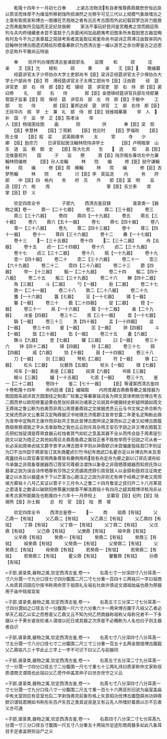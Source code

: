 <!-- { "loadSidebar": true } -->
　　乾隆十四年十一月初七日奉
　　上谕古法物流有自者惟尊彞鼎鼐厯世恒远良以质坚而体厚不为燥湿所移剥蚀所损渊然之光穆乎可见三代以上规模气象故嗜古之士亟有取焉宣和博古一图播在艺苑继之者有吕氏考古图而外此纪载寂寥岂非力能致之而弗能聚所见隘而无足纪欤我朝
　　家法不事玩好民间鉴赏概弗之禁而殿廷陈列与夫内府储藏者未尝不富朕于几务晏闲间加品题夷考旧图多所未载因思古器显晦有时及今不为之表章载之简牍考索者其奚取征焉爰命尚书梁诗正蒋溥汪由敦率同内廷翰林仿博古图遗式精绘形模备摹款识为西清古鉴一编以游艺之余功寄鉴古之远思亦足称升平雅尚云特谕

　　奉
　　防开列办理西清古鉴诸臣职名
　　监理
　　和　　　硕　　　庄　　　亲　　王【臣】允　　禄和　　　硕　　　果　　　亲　　王【臣】　　曕编纂
　　经筵讲官太子少师协办大学士吏部尚书【臣】梁诗正经筵讲官太子少保协办大学士户部尚书【臣】蒋　溥经筵讲官太子太傅工部尚书【臣】汪由敦
　　经　筵　讲官吏　部　右　侍　郎【臣】嵇　璜经　筵　讲官吏　部　右　侍　郎【臣】裘曰修
　　礼　　部　　右　　侍　　　　郎【臣】金徳瑛经筵讲官兵部左侍郎兼管国子监事【臣】观　保经　筵　讲官兵　部　左　侍　郎【臣】于敏中
　　工　　部　　左　　侍　　　　郎【臣】董邦达经　筵　讲官　工　部　右侍　郎【臣】王际华内　阁　学　士　兼　礼　部　侍　郎【臣】钱维城摹篆
　　举　人　　补　国　子　监　学　正【臣】陈孝泳
　　举　　　　　　　　　　　　　　　人【臣】杨瑞莲绘图
　　画　　　　院　　　　　供　　　　奉【臣】梁　观
　　【臣】李慧林
　　【臣】丁观鹤
　　【臣】党应时
　　【臣】罗福旼
　　【臣】陈士俊
　　【臣】程　梁
　　武英殿缮书
　　太　　　常　　　寺　　少　　　卿　【臣】励宗万
　　日讲官起居注翰林院侍讲学士　　　　【臣】卢明楷掌　山　东　道　监　察　御　史　　【臣】陈大化贡　　生　　　选　　知　　县【臣】沈维基校刋
　　国　　　子　　监　　祭　　　酒【臣】陆宗楷左春坊左中允兼翰林院编修　　　【臣】孙人龙翰　　　林　　院　　编　　　修【臣】励守谦翰　　　林　　院　　编　　　修【臣】蒋　檙翰　　　林　　院　　编　　　修【臣】吉梦熊翰　　　林　　院　　检　　　讨【臣】李　英监造
　　内　　　务　　府　　　郎　　中【臣】四　格内　　务　　府　员　　外　　郎【臣】富　明
　　监　　　　　　　　　　　　　造【臣】六　格
　　库　　　　　　　　　　　　　掌【臣】吉兰泰
　　库　　　　　　　　　　　　　掌【臣】舒　义

　　钦定四库全书　　　　　子部九
　　西清古鉴目録　　　　　谱录类一【器物之属】卷一
　　鼎一【二十七器】
　　卷二
　　鼎二【三十器】
　　卷三
　　鼎三【三十六器】
　　卷四
　　鼎四【一十九器】
　　卷五
　　鼎五【三十器】
　　卷六
　　鼎六【五十一器】
　　卷七
　　鼎七【四十器】
　　卷八
　　尊一【三十八器】
　　卷九
　　尊二【四十三器】
　　卷十
　　尊三【四十一器】
　　卷十一
　　尊四【三十六器】
　　卷十二
　　罍【一十七器】
　　卷十三
　　一【三十五器】
　　卷十四
　　二【三十二器】
　　舟【五器】
　　卷十五
　　卣一【二十四器】
　　卷十六
　　卣二【三十九器】
　　卷十七
　　卣三【三十二器】
　　卷十八
　　瓶【一十九器】
　　卷十九
　　壶一【四十器】
　　卷二十
　　壶二【三十六器】
　　卷二十一
　　壶三【六十九器】
　　卷二十二
　　壶四【二十八器】
　　卷二十三
　　爵【四器】
　　斚一【十三器】
　　觚一【二十九器】
　　卷二十四
　　觚二【四十八器】
　　卷二十五
　　觚三【三十九器】
　　卷二十六
　　觯【四十二器】
　　角【三器】
　　斗【二器】
　　勺【一器】
　　巵【二器】
　　卷二十七
　　敦一【二十一器】
　　卷二十八
　　敦二【二十八器】
　　卷二十九
　　簠【一十六器】
　　簋【七器】
　　豆【一十七器】
　　铺【一器】
　　鏊【一器】
　　卷三十
　　甗【二十四器】
　　锭【二器】
　　镫【一器】
　　卷三十一
　　鬲【一十六器】
　　鍑【一十二器】
　　盉【二十九器】
　　冰鉴【四器】
　　卷三十二
　　匜【三十一器】
　　盘【一十七器】
　　鋗【一器】
　　卷三十三
　　洗【四十器】
　　盂【一十四器】
　　盆【一器】
　　卷三十四
　　量【一器】
　　区【一器】
　　钟【四器】
　　斗【一器】
　　瓿【三十器】
　　缶【一器】
　　卷三十五
　　盦【六器】
　　鐎斗【九器】
　　奁【七器】
　　罐【三器】
　　臼【一器】
　　卷三十六
　　钟【四十二器】
　　铎【四器】
　　铃【二器】
　　卷三十七
　　錞【四器】
　　戚【六器】
　　铙【十器】
　　鼓【一十四器】
　　卷三十八
　　刀【一器】
　　剑【三器】
　　弩机【二器】
　　符【一器】
　　镢【二器】
　　杠头【三器】
　　仪器饰【五器】
　　杖头【一器】
　　镦【七器】
　　鸠车【一器】
　　表座【三器】
　　砚滴【六器】
　　书镇【三器】
　　糊斗【三器】
　　罏【一十五器】
　　七首【一器】
　　卷三十九
　　鉴一【二十二器】
　　卷四十
　　鉴二【七十一器】
　　【臣】等谨案西清古鉴四十卷乾隆十四年
　　命内廷诸【臣】编辑取
　　内府庋藏古鼎彜尊罍之属按器为图因图系説详其方圆围径之制髙广轻重之等摹篆铭词各为释文其体例依仿博古考古二图而参以欧阳修董逌黄伯思张抡薛尚功诸家之论説其中援据经史析疑辨譌如周文王鼎铭之鲁公断为伯禽而非周公周晋姜鼎铭之文侯据虎贲云云与书文侯之命合断为文侯虎而非文公重耳汉定陶鼎据汉书地理志济隂郡注宣帝甘露二年更名定陶断此鼎为宣帝中定陶共王康作而非赵共王恢此皆博古图舛误之甚而纠正之者又如博古图载商祖癸鼎谓我之字从戈者敌物之我也云云则斥其杂用王安石字説之非又博古图载王氏铜虹烛锭谓是荐熟食器云虹烛者其气如虹之意盖其器不全从而传会兹于周素锭引説文以锭为镫正之其他如周召夫鼎周鱼鼎之属驳正者不胜枚举而于旧説之可从者一长必采如周单卣铭文爵字景字从博古图丰字则从钟鼎欵识未尝偏废独铭首□字则证为□不当作囧于两家皆订其失商瞿卣引竹书纪年商武□名瞿亦足以补博古所未及至周靁纹舟以周官春官用两象尊皆有罍例用鸡皆有舟定舟为彛之副以订郑氏谓舟如今承槃之非周象尊据器而订周官司尊彛注谓饰以象骨之非周牺尊据器而知郑氏饰以翡翠之説为误会诗传牺尊有莎饰之文而譌周虎錞引周官鼓人以金錞和鼓郑注证南史灌之以水及以器盛水于下以芒茎当心跪注之之説为非则尤有禆于经典之学者又周邢侯方彛铭十八月乙亥证以管子十三月令人之鲁二十四月鲁梁之民归齐二十八月莱莒之君请复之数语以破欧阳修蔡襄刘敞辈不解洛鼎铭十有四月之疑其精博详核洵非从来考古家所能闚及也乾隆四十六年十一月恭校上
　　总纂官【臣】纪昀【臣】陆锡熊【臣】孙士毅
　　总　校　官　【臣】　陆　费　墀

　　钦定四库全书
　　西清古鉴卷一
　　一
　　商
　　祖鼎【有铭】
　　父乙鼎一【有铭】
　　父乙鼎二【有铭】
　　父乙鼎三【有铭】
　　父乙鼎四【有铭】
　　丁鼎【有铭】
　　父丁鼎一【有铭】
　　父丁鼎二【有铭】
　　父戊鼎【有铭】
　　父己鼎【有铭】
　　父庚鼎【有铭】
　　祖辛鼎【有铭】
　　父辛鼎【有铭】
　　癸鼎一【有铭】
　　癸鼎二【有铭】
　　癸鼎三【有铭】
　　祖癸鼎【有铭】
　　父癸鼎一【有铭】
　　父癸鼎二【有铭】
　　父癸鼎三【有铭】
　　母癸鼎【有铭】
　　若癸鼎一【有铭】
　　若癸鼎二【有铭】
　　若癸鼎三【有铭】
　　瞿父鼎【有铭】
　　饕餮鼎【有铭】
　　孙鼎【有铭】

<子部,谱录类,器物之属,钦定西清古鉴,卷一>
　　右髙七寸一分深四寸八分耳髙一寸六分濶一寸九分口径七寸四分腹围二尺二寸七分重一百四十三两铭只一字曰祖商人尚质其词固应尔按书称用命赏于祖周礼左祖右社故许慎说文谓祖始庙也鼎为祭器用于庙中铭祖宜矣

<子部,谱录类,器物之属,钦定西清古鉴,卷一>
　　右髙五寸三分深二寸七分耳髙一寸四分濶如之口径五寸一分腹围一尺六寸六分重六十一两宋博古圗于凡铭父乙者必举天乙祖乙以实之而卷首父乙鼎又云不知为何乙然商器称祖称父母称兄者不一下多缀以十干黄长睿张抡诸人谓或以纪日或其器之次序是不必概断为人名也曰子则主器者自识

<子部,谱录类,器物之属,钦定西清古鉴,卷一>
　　右髙七寸八分深四寸八分耳髙一寸五分濶一寸八分口径七寸二分腹围二尺三寸三分重一百五十五两金银错博古圗载父乙鼎铭凡三十字此止三字上一字不可识下曰父乙与前器同

<子部,谱录类,器物之属,钦定西清古鉴,卷一>
　　右髙五寸五分深二寸九分耳髙一寸一分濶一寸四分口径五寸二分腹围一尺七寸重七十三两礼纬曰质家称仲文家称叔质谓商文谓周也此铭曰父乙旁作仲盖其仲子曰世亦世守之义云

<子部,谱录类,器物之属,钦定西清古鉴,卷一>
　　右髙七寸八分深四寸八分耳髙一寸七分濶一寸九分口径八寸一分腹围二尺五寸重一百七十六两亚形旧说为庙室盖庙中有太室则应有亚室也后二字剥蚀弗完前象形格上矢意昭功伐博古圗暨薛尚功钟鼎欵识谓铭君赐如书称彤矢百卢矢百之类其说良是又有云先人所嗜好着鼎以示不忘者义亦可通

<子部,谱录类,器物之属,钦定西清古鉴,卷一>
　　右髙四寸八分深二寸七分耳髙九分濶一寸三分口径五寸腹围一尺五寸八分重五十两铭作足迹形商周器多如此凡象耳目手足者盖祭则设尸之义

